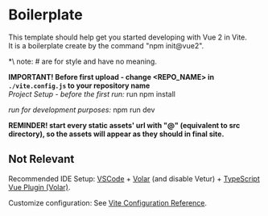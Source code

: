 # Boilerplate
This template should help get you started developing with Vue 2 in Vite.  
It is a boilerplate create by the command "npm init@vue2".

*\ note: # are for style and have no meaning.

**IMPORTANT! Before first upload - change <REPO_NAME> in `./vite.config.js` to your repository name**  
*Project Setup - before the first run:*
run npm install

*run for development purposes:*
npm run dev

**REMINDER! start every static assets' url with "@" (equivalent to src directory), so the assets will appear as they should in final site.**







## Not Relevant

Recommended IDE Setup:
[VSCode](https://code.visualstudio.com/) + [Volar](https://marketplace.visualstudio.com/items?itemName=Vue.volar) (and disable Vetur) + [TypeScript Vue Plugin (Volar)](https://marketplace.visualstudio.com/items?itemName=Vue.vscode-typescript-vue-plugin).

Customize configuration:
See [Vite Configuration Reference](https://vitejs.dev/config/).
